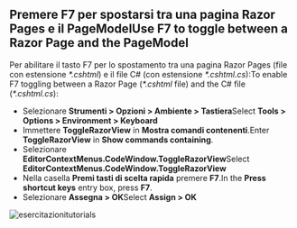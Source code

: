 <a name="f7"></a>
## <a name="use-f7-to-toggle-between-a-razor-page-and-the-pagemodel"></a><span data-ttu-id="4cc19-101">Premere F7 per spostarsi tra una pagina Razor Pages e il PageModel</span><span class="sxs-lookup"><span data-stu-id="4cc19-101">Use F7 to toggle between a Razor Page and the PageModel</span></span>

<span data-ttu-id="4cc19-102">Per abilitare il tasto F7 per lo spostamento tra una pagina Razor Pages (file con estensione *\*.cshtml*) e il file C# (con estensione *\*.cshtml.cs*):</span><span class="sxs-lookup"><span data-stu-id="4cc19-102">To enable F7 toggling between a Razor Page (*\*.cshtml* file) and the C# file (*\*.cshtml.cs*):</span></span>

* <span data-ttu-id="4cc19-103">Selezionare **Strumenti > Opzioni > Ambiente > Tastiera**</span><span class="sxs-lookup"><span data-stu-id="4cc19-103">Select **Tools > Options > Environment > Keyboard**</span></span>
* <span data-ttu-id="4cc19-104">Immettere **ToggleRazorView** in **Mostra comandi contenenti**.</span><span class="sxs-lookup"><span data-stu-id="4cc19-104">Enter **ToggleRazorView** in **Show commands containing**.</span></span>
* <span data-ttu-id="4cc19-105">Selezionare **EditorContextMenus.CodeWindow.ToggleRazorView**</span><span class="sxs-lookup"><span data-stu-id="4cc19-105">Select **EditorContextMenus.CodeWindow.ToggleRazorView**</span></span>
* <span data-ttu-id="4cc19-106">Nella casella **Premi tasti di scelta rapida** premere **F7**.</span><span class="sxs-lookup"><span data-stu-id="4cc19-106">In the **Press shortcut keys** entry box, press **F7**.</span></span>
* <span data-ttu-id="4cc19-107">Selezionare **Assegna > OK**</span><span class="sxs-lookup"><span data-stu-id="4cc19-107">Select **Assign > OK**</span></span>

![<span data-ttu-id="4cc19-108">esercitazioni</span><span class="sxs-lookup"><span data-stu-id="4cc19-108">tutorials</span></span> ](~/tutorials/razor-pages/razor-pages-start/_static/F7.png)
<!-- 
![preceding instructions](~/includes/RP/_static/F7.png)

![_static/F7.pngs](_static/F7.png)
-->
